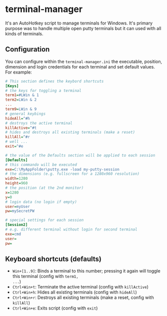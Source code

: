 terminal-manager
================

It's an AutoHotkey script to manage terminals for Windows. It's primary purpose was to handle multiple open putty terminals but it can used with all kinds of terminals. 

Configuration
-------------
You can configure within the <code>terminal-manager.ini</code> the executable, position, dimension and login credentials for each terminal and set default values. For example:
```ini
# This section defines the keybord shortcuts
[Keys]
# the keys for toggling a terminal
term1=#LWin & 1
term2=LWin & 2
...
term9=LWin & 9
# general keybings
hideAll=^#h
# destroys the active terminal
killActive=^#t
# hides and destroys all existing terminals (make a reset)
killAll=^#r
# well ...
exit=^#e

# the value of the Defaults section will be applied to each session
[Defaults]
# this commando will be executed
exe=C:\MyAppFolder\putty.exe -load my-putty-session
# the dimensions (e.g. fullscreen for a 1280x960 resolution)
width=1280
height=960
# the position (at the 2nd monitor)
x=1280
y=0
# login data (no login if empty)
user=myUser
pw=mySecretPW

# special settings for each session
[Session2]
# e.g. different terminal without login for second terminal
exe=cmd
user=
pw=

```

Keyboard shortcuts (defaults)
-----------------------------
* <code>Win+[1..9]</code>: Binds a terminal to this number; pressing it again will toggle this terminal (config with <code>term1, ...</code>)
* <code>Ctrl+Win+t</code>: Terminate the active terminal (config with <code>killActive</code>)
* <code>Ctrl+Win+h</code>: Hides all existing terminals (config with <code>hideAll</code>)
* <code>Ctrl+Win+r</code>: Destroys all existing terminals (make a reset, config with <code>killAll</code>)
* <code>Ctrl+Win+e</code>: Exits script (config with <code>exit</code>)
